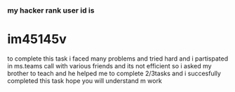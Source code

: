 ### my hacker rank user id is
# im45145v

to complete this task i faced many problems and tried hard and i partispated in ms.teams call with various friends and its not efficient so i asked my brother to teach and he helped me to complete 2/3tasks and i succesfully completed this task
hope you will understand m work
